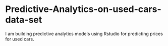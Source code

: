 # Predictive-Analytics-on-used-cars-data-set
I am building predictive analytics models using Rstudio for predicting prices for used cars. 
